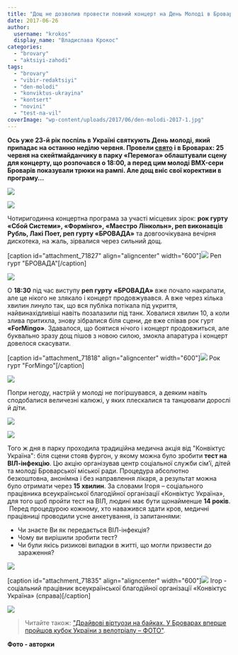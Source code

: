 ```yaml
---
title: "Дощ не дозволив провести повний концерт на День Молоді в Броварах - ФОТО"
date: 2017-06-26
author: 
  username: "krokos"
  display_name: "Владислава Крокос"
categories: 
  - "brovary"
  - "aktsiyi-zahodi"
tags: 
  - "brovary"
  - "vibir-redaktsiyi"
  - "den-molodi"
  - "konviktus-ukrayina"
  - "kontsert"
  - "novini"
  - "test-na-vil"
coverImage: "wp-content/uploads/2017/06/den-molodi-2017-1.jpg"
---
```


**Ось уже 23-й рік поспіль в Україні святкують День молоді, який припадає на останню неділю червня. Провели [свято](https://mpz.brovary.org/anons-den-molodi-vypusknyj-ta-den-konstytutsiyi/) і в Броварах: 25 червня на скейтмайданчику в парку «Перемога» облаштували сцену для концерту, що розпочався о 18:00, а перед цим молоді BMX-сери Броварів показували трюки на рампі. Але дощ вніс свої корективи в програму...**

[![](https://mpz.brovary.org/wp-content/uploads/2017/06/den-molodi-2017-16.jpg)](https://mpz.brovary.org/wp-content/uploads/2017/06/den-molodi-2017-16.jpg)

[![](https://mpz.brovary.org/wp-content/uploads/2017/06/den-molodi-2017-13.jpg)](https://mpz.brovary.org/wp-content/uploads/2017/06/den-molodi-2017-13.jpg)

Чотиригодинна концертна програма за участі місцевих зірок: **рок гурту «Сбой Системи», «Формінго», «Маестро Лінкольн», реп виконавців Рубль, Лакі Поет, реп гурту «БРОВАДА»** та довгоочікувана вечірня дискотека, на жаль, зірвалися через сильний дощ.

\[caption id="attachment\_71827" align="aligncenter" width="600"\][![](https://mpz.brovary.org/wp-content/uploads/2017/06/den-molodi-2017-15.jpg)](https://mpz.brovary.org/wp-content/uploads/2017/06/den-molodi-2017-15.jpg) Реп гурт "БРОВАДА"\[/caption\]

[![](https://mpz.brovary.org/wp-content/uploads/2017/06/den-molodi-2017-20.jpg)](https://mpz.brovary.org/wp-content/uploads/2017/06/den-molodi-2017-20.jpg)

О **18:30** під час виступу **реп гурту** **«БРОВАДА»** вже почало накрапати, але це нікого не злякало і концерт продовжувався. А вже через кілька хвилин линуло так, що вся публіка потікала під укриття, найвинахідливіші навіть позалазили під танк. Ховалися хвилин 10, а коли злива притихла, знову зібралися біля сцени, де вже співав рок гурт **«ForMingо»**. Здавалося, що боятися нічого і концерт продовжиться, але буквально зразу дощ пішов з новою силою, змокла апаратура і концерт довелося скасувати.

\[caption id="attachment\_71818" align="aligncenter" width="600"\][![](https://mpz.brovary.org/wp-content/uploads/2017/06/den-molodi-2017-6.jpg)](https://mpz.brovary.org/wp-content/uploads/2017/06/den-molodi-2017-6.jpg) Рок гурт "ForMingo"\[/caption\]

[![](https://mpz.brovary.org/wp-content/uploads/2017/06/den-molodi-2017-12.jpg)](https://mpz.brovary.org/wp-content/uploads/2017/06/den-molodi-2017-12.jpg)

Попри негоду, настрій у молоді не погіршувався, а деяким навіть сподобалися величезні калюжі, у яких плескалися та танцювали дорослі й діти.

[![](https://mpz.brovary.org/wp-content/uploads/2017/06/den-molodi-2017-5.jpg)](https://mpz.brovary.org/wp-content/uploads/2017/06/den-molodi-2017-5.jpg)

[![](https://mpz.brovary.org/wp-content/uploads/2017/06/den-molodi-2017-3.jpg)](https://mpz.brovary.org/wp-content/uploads/2017/06/den-molodi-2017-3.jpg)

Того ж дня в парку проходила традиційна медична акція від "Конвіктус Україна": біля сцени стояв фургон, у якому можна було зробити **тест на ВІЛ-інфекцію**. Цю акцію організував центр соціальної служби сім’ї, дітей та молоді Броварської міської ради. Процедура абсолютно безкоштовна, анонімна і без направлення лікаря, а результат можна було отримати через **15 хвилин**. За словами Ігоря – соціального працівника всеукраїнської благодійної організації «Конвіктус Україна», для того щоб пройти тест на ВІЛ, людині має бути щонайменше **14 років**.  Перед процедурою кожному, хто наважився здати кров, медичні працівниці проводили усне анкетування, із запитаннями:

- Чи знаєте Ви як передається ВІЛ-інфекція?
- Чому ви вирішили зробити тест?
- Чи були якісь ризикові випадки в житті, що могли призвести до зараження?

[![](https://mpz.brovary.org/wp-content/uploads/2017/06/den-molodi-2017-21.jpg)](https://mpz.brovary.org/wp-content/uploads/2017/06/den-molodi-2017-21.jpg)

\[caption id="attachment\_71835" align="aligncenter" width="600"\][![](https://mpz.brovary.org/wp-content/uploads/2017/06/den-molodi-2017-23.jpg)](https://mpz.brovary.org/wp-content/uploads/2017/06/den-molodi-2017-23.jpg) Ігор - соціальний працівник всеукраїнської благодійної організації «Конвіктус Україна» (справа)\[/caption\]

[![](https://mpz.brovary.org/wp-content/uploads/2017/06/den-molodi-2017-22.jpg)](https://mpz.brovary.org/wp-content/uploads/2017/06/den-molodi-2017-22.jpg)

> Читайте також: ["Драйвові віртуози на байках. У Броварах вперше пройшов кубок України з велотріалу – ФОТО"](https://mpz.brovary.org/drajvovi-virtuozy-na-bajkah-u-brovarah-vpershe-projshov-kubok-ukrayiny-z-velotrialu-foto/).

**Фото - авторки**
